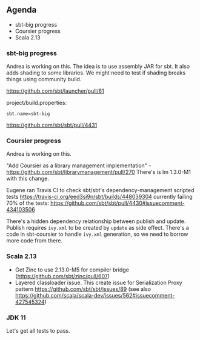 ## Agenda

- sbt-big progress
- Coursier progress
- Scala 2.13

### sbt-big progress

Andrea is working on this.
The idea is to use assembly JAR for sbt.
It also adds shading to some libraries.
We might need to test if shading breaks things using community build.

https://github.com/sbt/launcher/pull/61

project/build.properties:

```
sbt.name=sbt-big
```

https://github.com/sbt/sbt/pull/4431

### Coursier progress

Andrea is working on this.

"Add Coursier as a library management implementation" - https://github.com/sbt/librarymanagement/pull/270
There's is lm 1.3.0-M1 with this change.

Eugene ran Travis CI to check sbt/sbt's dependency-management scripted tests
https://travis-ci.org/eed3si9n/sbt/builds/448039304
currently failing 70% of the tests:
https://github.com/sbt/sbt/pull/4430#issuecomment-434103506

There's a hidden dependency relationship between publish and update.
Publish requires `ivy.xml` to be created by `update` as side effect.
There's a code in sbt-coursier to handle `ivy.xml` generation, so we need to borrow more code from there.

### Scala 2.13

- Get Zinc to use 2.13.0-M5 for compiler bridge (https://github.com/sbt/zinc/pull/607)
- Layered classloader issue. This create issue for Serialization Proxy pattern https://github.com/sbt/sbt/issues/89 (see also https://github.com/scala/scala-dev/issues/562#issuecomment-427545324)

### JDK 11

Let's get all tests to pass.
